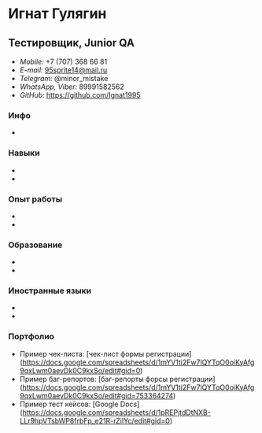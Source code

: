 # Игнат Гулягин
##  Тестировщик, Junior QA
- *Mobile:* +7 (707) 368 66 81
- *E-mail:* 95sprite14@mail.ru
- *Telegram:* @minor_mistake
- *WhatsApp, Viber:* 89991582562
- *GitHub:* https://github.com/Ignat1995 
### Инфо
-
### Навыки
-
-
### Опыт работы
-
-
### Образование
-
-
### Иностранные языки
-
-
### Портфолио
- Пример чек-листа: [чек-лист формы регистрации] (https://docs.google.com/spreadsheets/d/1mYV1ti2Fw7lQYTqO0oiKyAfg9qxLwm0aevDk0C9kxSo/edit#gid=0)
- Пример баг-репортов: [баг-репорты форсы регистрации] (https://docs.google.com/spreadsheets/d/1mYV1ti2Fw7lQYTqO0oiKyAfg9qxLwm0aevDk0C9kxSo/edit#gid=753364274)
- Пример тест кейсов: [Google Docs] (https://docs.google.com/spreadsheets/d/1pREPjtdDtNXB-LLr9hpVTsbWP8frbFp_e21R-rZiIYc/edit#gid=0)
